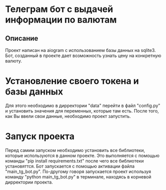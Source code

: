 # Телеграм бот с выдачей информации по валютам
## Описание
Проект написан на aiogram с использованием базы данных на sqlite3. 
Бот, созданный в проекте дает возможность узнать цену на конкретную валюту.


# Установление своего токена и базы данных
Для этого необходимо в дирректории "data" перейти в файл "config.py" и установить значения для переменных, которые там есть.
После того, как Вы ввели свои данные, необходимо проект запустить.

# Запуск проекта
Перед самим запуском необходимо установить все библиотеки, которые используются в данном проекте.
Это выполняется с помощью команды "pip install requirements.txt" после чего все библиотеки установяттся.
Бот запускается с помощью активации файла "main_tg_bot.py".
По-другому говоря запускается проект используя команду "python main_tg_bot.py" в терминале, находясь в корневой дирректории проекта.
